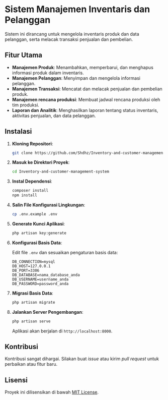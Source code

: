 
# Sistem Manajemen Inventaris dan Pelanggan

Sistem ini dirancang untuk mengelola inventaris produk dan data pelanggan, serta melacak transaksi penjualan dan pembelian.

## Fitur Utama

- **Manajemen Produk**: Menambahkan, memperbarui, dan menghapus informasi produk dalam inventaris.
- **Manajemen Pelanggan**: Menyimpan dan mengelola informasi pelanggan.
- **Manajemen Transaksi**: Mencatat dan melacak penjualan dan pembelian produk.
- **Manajemen rencana produksi**: Membuat jadwal rencana produksi oleh tim produksi.
- **Laporan dan Analitik**: Menghasilkan laporan tentang status inventaris, aktivitas penjualan, dan data pelanggan.


## Instalasi

1. **Kloning Repositori**:

   ```bash
   git clone https://github.com/Shdhz/Inventory-and-customer-management-system.git
   ```

2. **Masuk ke Direktori Proyek**:

   ```bash
   cd Inventory-and-customer-management-system
   ```

3. **Instal Dependensi**:

   ```bash
   composer install
   npm install
   ```

4. **Salin File Konfigurasi Lingkungan**:

   ```bash
   cp .env.example .env
   ```

5. **Generate Kunci Aplikasi**:

   ```bash
   php artisan key:generate
   ```

6. **Konfigurasi Basis Data**:

   Edit file `.env` dan sesuaikan pengaturan basis data:

   ```
   DB_CONNECTION=mysql
   DB_HOST=127.0.0.1
   DB_PORT=3306
   DB_DATABASE=nama_database_anda
   DB_USERNAME=username_anda
   DB_PASSWORD=password_anda
   ```

7. **Migrasi Basis Data**:

   ```bash
   php artisan migrate
   ```

8. **Jalankan Server Pengembangan**:

   ```bash
   php artisan serve
   ```

   Aplikasi akan berjalan di `http://localhost:8000`.


## Kontribusi

Kontribusi sangat dihargai. Silakan buat *issue* atau kirim *pull request* untuk perbaikan atau fitur baru.

## Lisensi

Proyek ini dilisensikan di bawah [MIT License](LICENSE).

 
